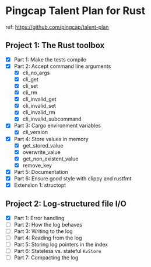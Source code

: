 # Pingcap Talent Plan for Rust

ref: https://github.com/pingcap/talent-plan

## Project 1: The Rust toolbox

- [x] Part 1: Make the tests compile
- [x] Part 2: Accept command line arguments
    - [x] cli_no_args
    - [x] cli_get
    - [x] cli_set
    - [x] cli_rm
    - [x] cli_invalid_get
    - [x] cli_invalid_set
    - [x] cli_invalid_rm
    - [x] cli_invalid_subcommand
- [x] Part 3: Cargo environment variables
    - [x] cli_version
- [x] Part 4: Store values in memory
    - [x] get_stored_value
    - [x] overwrite_value
    - [x] get_non_existent_value
    - [x] remove_key

- [x] Part 5: Documentation
- [x] Part 6: Ensure good style with clippy and rustfmt
- [x] Extension 1: structopt

## Project 2: Log-structured file I/O

- [x] Part 1: Error handling
- [ ] Part 2: How the log behaves
- [ ] Part 3: Writing to the log
- [ ] Part 4: Reading from the log
- [ ] Part 5: Storing log pointers in the index
- [ ] Part 6: Stateless vs. stateful `KvStore`
- [ ] Part 7: Compacting the log